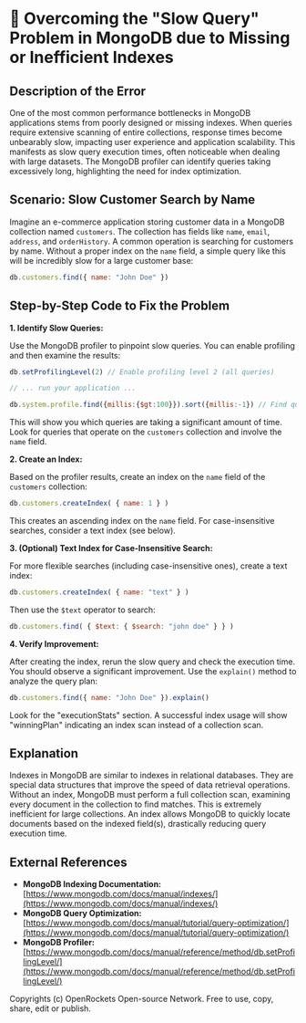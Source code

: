 # 🐞 Overcoming the "Slow Query" Problem in MongoDB due to Missing or Inefficient Indexes


## Description of the Error

One of the most common performance bottlenecks in MongoDB applications stems from poorly designed or missing indexes.  When queries require extensive scanning of entire collections, response times become unbearably slow, impacting user experience and application scalability.  This manifests as slow query execution times, often noticeable when dealing with large datasets.  The MongoDB profiler can identify queries taking excessively long, highlighting the need for index optimization.


## Scenario: Slow Customer Search by Name

Imagine an e-commerce application storing customer data in a MongoDB collection named `customers`.  The collection has fields like `name`, `email`, `address`, and `orderHistory`.  A common operation is searching for customers by name.  Without a proper index on the `name` field, a simple query like this will be incredibly slow for a large customer base:

```javascript
db.customers.find({ name: "John Doe" })
```

## Step-by-Step Code to Fix the Problem

**1. Identify Slow Queries:**

Use the MongoDB profiler to pinpoint slow queries.  You can enable profiling and then examine the results:

```javascript
db.setProfilingLevel(2) // Enable profiling level 2 (all queries)

// ... run your application ...

db.system.profile.find({millis:{$gt:100}}).sort({millis:-1}) // Find queries taking longer than 100ms
```

This will show you which queries are taking a significant amount of time.  Look for queries that operate on the `customers` collection and involve the `name` field.

**2. Create an Index:**

Based on the profiler results, create an index on the `name` field of the `customers` collection:

```javascript
db.customers.createIndex( { name: 1 } )
```

This creates an ascending index on the `name` field.  For case-insensitive searches, consider a text index (see below).

**3. (Optional) Text Index for Case-Insensitive Search:**

For more flexible searches (including case-insensitive ones), create a text index:

```javascript
db.customers.createIndex( { name: "text" } )
```

Then use the `$text` operator to search:

```javascript
db.customers.find( { $text: { $search: "john doe" } } )
```

**4. Verify Improvement:**

After creating the index, rerun the slow query and check the execution time.  You should observe a significant improvement. Use the `explain()` method to analyze the query plan:

```javascript
db.customers.find({ name: "John Doe" }).explain()
```

Look for the "executionStats" section. A successful index usage will show "winningPlan" indicating an index scan instead of a collection scan.


## Explanation

Indexes in MongoDB are similar to indexes in relational databases. They are special data structures that improve the speed of data retrieval operations.  Without an index, MongoDB must perform a full collection scan, examining every document in the collection to find matches. This is extremely inefficient for large collections. An index allows MongoDB to quickly locate documents based on the indexed field(s), drastically reducing query execution time.


## External References

* **MongoDB Indexing Documentation:** [https://www.mongodb.com/docs/manual/indexes/](https://www.mongodb.com/docs/manual/indexes/)
* **MongoDB Query Optimization:** [https://www.mongodb.com/docs/manual/tutorial/query-optimization/](https://www.mongodb.com/docs/manual/tutorial/query-optimization/)
* **MongoDB Profiler:** [https://www.mongodb.com/docs/manual/reference/method/db.setProfilingLevel/](https://www.mongodb.com/docs/manual/reference/method/db.setProfilingLevel/)


Copyrights (c) OpenRockets Open-source Network. Free to use, copy, share, edit or publish.

